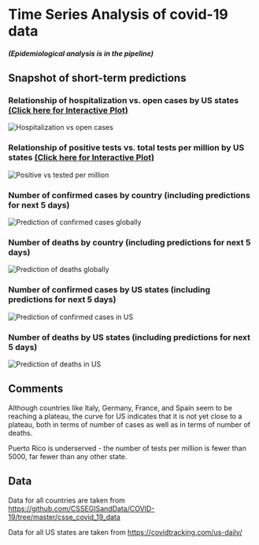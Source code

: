 # Time Series Analysis of covid-19 data

##### (Epidemiological analysis is in the pipeline)

## Snapshot of short-term predictions

### Relationship of hospitalization vs. open cases by US states [(Click here for Interactive Plot)](https://uzp5b63rpggwnmyj4tylzg-on.drv.tw/covid-19_html/hospitalizationVsOpenCases_USStates.html)
![Hospitalization vs open cases](screenshots/hospitalizationVsOpenCases_USStates.PNG)

### Relationship of positive tests vs. total tests per million by US states [(Click here for Interactive Plot)](https://uzp5b63rpggwnmyj4tylzg-on.drv.tw/covid-19_html/positiveVsTestedPerMillion_USStates.html)
![Positive vs tested per million](screenshots/positiveVsTestedPerMillion_USStates.PNG)

### Number of confirmed cases by country (including predictions for next 5 days)
![Prediction of confirmed cases globally](screenshots/predictions_covid-19_06292020.png)

### Number of deaths by country (including predictions for next 5 days)
![Prediction of deaths globally](screenshots/predictions_covid-19_deaths_06082020.png)

### Number of confirmed cases by US states (including predictions for next 5 days)
![Prediction of confirmed cases in US](screenshots/predictions_covid-19_USStates_06292020.png)

### Number of deaths by US states (including predictions for next 5 days)
![Prediction of deaths in US](screenshots/predictions_covid-19_USStates_deaths_06292020.png)


## Comments

Although countries like Italy, Germany, France, and Spain seem to be reaching a plateau, the curve for US indicates that it is not yet close to a plateau, both in terms of number of cases as well as in terms of number of deaths.

Puerto Rico is underserved - the number of tests per million is fewer than 5000, far fewer than any other state.


## Data

Data for all countries are taken from https://github.com/CSSEGISandData/COVID-19/tree/master/csse_covid_19_data

Data for all US states are taken from https://covidtracking.com/us-daily/
